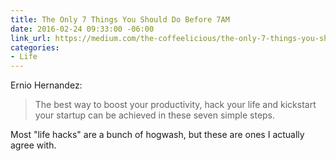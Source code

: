 ```yaml
---
title: The Only 7 Things You Should Do Before 7AM
date: 2016-02-24 09:33:00 -06:00
link_url: https://medium.com/the-coffeelicious/the-only-7-things-you-should-do-before-7am-20438e181c22
categories:
- Life
---
```


Ernio Hernandez:

> The best way to boost your productivity, hack your life and kickstart your startup can be achieved in these seven simple steps.

Most "life hacks" are a bunch of hogwash, but these are ones I actually agree with.
